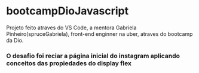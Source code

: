 # bootcampDioJavascript
Projeto feito atraves do VS Code, a mentora Gabriela Pinheiro(spruceGabriela), front-end enginner na uber, atraves do bootcamp da Dio.
### O desafio foi reciar a página inicial do instagram aplicando conceitos das propiedades do display  flex  
